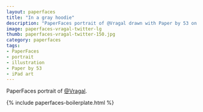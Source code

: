 ```yaml
---
layout: paperfaces
title: "In a gray hoodie"
description: "PaperFaces portrait of @Vragal drawn with Paper by 53 on an iPad."
image: paperfaces-vragal-twitter-lg
thumb: paperfaces-vragal-twitter-150.jpg
category: paperfaces
tags: 
- PaperFaces
- portrait
- illustration
- Paper by 53
- iPad art
---
```


PaperFaces portrait of [@Vragal](http://twitter.com/Vragal).

{% include paperfaces-boilerplate.html %}